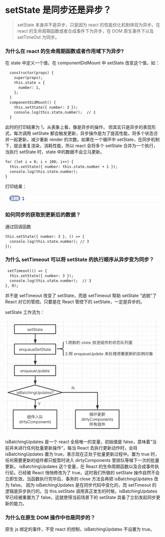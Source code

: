 # setState 是同步还是异步？

> setState 本身并不是异步，只是因为 react 的性能优化机制体现为异步。在 react 的生命周期函数或者合成事件下为异步，在 DOM 原生事件下以及 setTimeOut 为同步。

### 为什么在 react 的生命周期函数或者作用域下为异步?

在 state 中定义一个值，在 componentDidMount 中 setState 改变这个值，如：

```
  constructor(props) {
    super(props);
    this.state = {
      number: 1,
    };
  }
  componentDidMount() {
    this.setState({ number: 3 });
    console.log(this.state.number);  // 1
  }
```

此时的打印结果为 1，从表象上看，像是异步的操作， 但其实只是异步的表现形式，每次调用 setState 都会触发更新，异步操作是为了提高性能，将多个状态合并一起更新，减少重新 render 的次数。如果在一个循环中 setState，在同步机制下，就会重复渲染，消耗性能，所以 react 会将多个 setState 合并为一个执行，当执行 setState 时，state 中的数据不会立马更新。

```
for (let i = 0; i < 100; i++) {
  this.setState({ number: this.state.number + 1 });
  console.log(this.state.number);
}
```

打印结果：

<img src="./img/setState1.png" width="600">

### 如何同步的获取到更新后的数据？

通过回调函数

```
this.setState({ number: 3 }, () => {
  console.log(this.state.number); // 3
});
```

### 为什么 setTimeout 可以将 setState 的执行顺序从异步变为同步？

```
 setTimeout(() => {
  this.setState({ number: 3 });
  console.log(this.state.number);  // 3
}, 0);
```

并不是 setTimeout 改变了 setState，而是 setTimeout 帮助 setState “逃脱”了 React 对它的管控。只要是在 React 管控下的 setState，一定是异步的。

setState 工作流为：

<img src="./img/setState2.png" width="600">

isBatchingUpdates 是一个 react 全局唯一的变量，初始值是 false，意味着“当前并未进行任何批量更新操作”，每当 React 去执行更新动作时，会将 isBatchingUpdates 置为 true，表示现在正处于批量更新过程中。置为 true 时，任何需要更新的组件都只能暂时进入 dirtyComponents 里排队等候下一次的批量更新。
isBatchingUpdates 这个变量，在 React 的生命周期函数以及合成事件执行前，已经被 React 悄悄修改为了 true，这时我们所做的 setState 操作自然不会立即生效。当函数执行完毕后，事务的 close 方法会再把 isBatchingUpdates 改为 false。
因为 isBatchingUpdates 是在同步代码中变化的，而 setTimeout 的逻辑是异步执行的。当 this.setState 调用真正发生的时候，isBatchingUpdates 早已经被重置为了 false，这就使得当前场景下的 setState 具备了立刻发起同步更新的能力。

### 为什么在原生 DOM 操作中也是同步的？

原生 js 绑定的事件，不受 react 的控制，isBatchingUpdates 不设置为 true。
